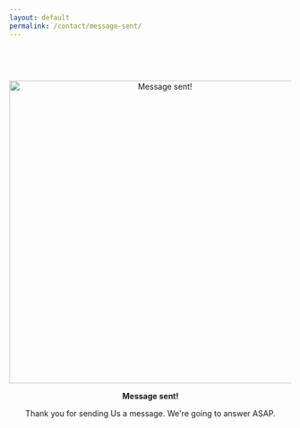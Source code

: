```yaml
---
layout: default
permalink: /contact/message-sent/
---
```


<style type="text/css" media="screen">
  .container {
    margin: 0px auto;
    max-width: 600px;
    text-align: center;
    padding-top: 60px;
  }
</style>

<div class="container">
  <img src="/assets/img/message.gif" width="540" alt="Message sent!">
  <p><strong>Message sent!</strong></p>
  <p>Thank you for sending Us a message. We're going to answer ASAP.</p>
</div>
